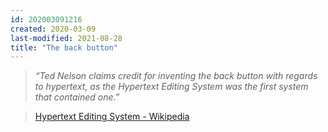 ```yaml
---
id: 202003091216
created: 2020-03-09
last-modified: 2021-08-28
title: "The back button"
---
```

>*“Ted Nelson claims credit for inventing the back button with regards to hypertext, as the Hypertext Editing System was the first system that contained one.”*

>[Hypertext Editing System - Wikipedia](https://en.wikipedia.org/wiki/Hypertext_Editing_System)  